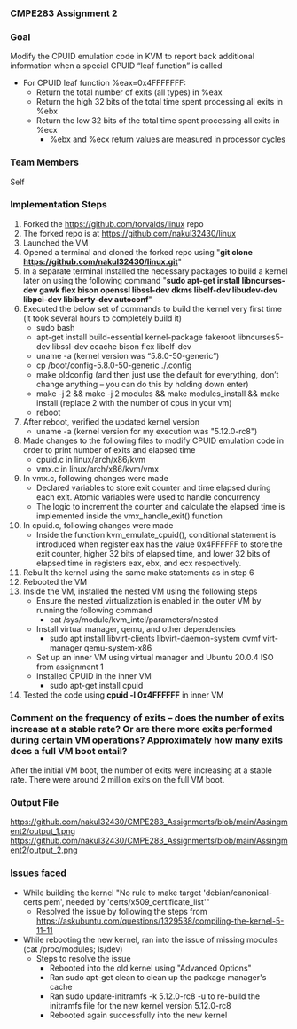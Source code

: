 ### **CMPE283 Assignment 2**

### **Goal**

Modify the CPUID emulation code in KVM to report back additional information when a special CPUID “leaf function” is called
- For CPUID leaf function %eax=0x4FFFFFFF:
    - Return the total number of exits (all types) in %eax
    - Return the high 32 bits of the total time spent processing all exits in %ebx
    - Return the low 32 bits of the total time spent processing all exits in %ecx
        - %ebx and %ecx return values are measured in processor cycles

### **Team Members**

Self

### **Implementation Steps**

1. Forked the https://github.com/torvalds/linux repo
2. The forked repo is at https://github.com/nakul32430/linux
3. Launched the VM
4. Opened a terminal and cloned the forked repo using "**git clone https://github.com/nakul32430/linux.git**"
5. In a separate terminal installed the necessary packages to build a kernel later on using the following command "**sudo apt-get install libncurses-dev gawk flex bison openssl libssl-dev dkms libelf-dev libudev-dev libpci-dev libiberty-dev autoconf**"
6. Executed the below set of commands to build the kernel very first time (it took several hours to completely build it)
    - sudo bash
    - apt-get install build-essential kernel-package fakeroot libncurses5-dev libssl-dev ccache bison flex libelf-dev
    - uname -a (kernel version was “5.8.0-50-generic”)
    - cp /boot/config-5.8.0-50-generic ./.config
    - make oldconfig (and then just use the default for everything, don’t change anything – you can do this by holding down enter)
    - make -j 2 && make -j 2 modules && make modules_install && make install (replace 2 with the number of cpus in your vm)
    - reboot
7. After reboot, verified the updated kernel version
    - uname -a (kernel version for my execution was "5.12.0-rc8")
8. Made changes to the following files to modify CPUID emulation code in order to print number of exits and elapsed time
    - cpuid.c in linux/arch/x86/kvm
    - vmx.c in linux/arch/x86/kvm/vmx
9. In vmx.c, following changes were made
    - Declared variables to store exit counter and time elapsed during each exit. Atomic variables were used to handle concurrency
    - The logic to increment the counter and calculate the elapsed time is implemented inside the vmx_handle_exit() function
10. In cpuid.c, following changes were made
    - Inside the function kvm_emulate_cpuid(), conditional statement is introduced when register eax has the value 0x4FFFFFF to store the exit counter, higher 32 bits of elapsed time, and lower 32 bits of elapsed time in registers eax, ebx, and ecx respectively.
11. Rebuilt the kernel using the same make statements as in step 6
12. Rebooted the VM
13. Inside the VM, installed the nested VM using the following steps
    - Ensure the nested virtualization is enabled in the outer VM by running the following command
        - cat /sys/module/kvm_intel/parameters/nested
    - Install virtual manager, qemu, and other dependencies
        - sudo apt install libvirt-clients libvirt-daemon-system ovmf virt-manager qemu-system-x86
    - Set up an inner VM using virtual manager and Ubuntu 20.0.4 ISO from assignment 1
    - Installed CPUID in the inner VM
        - sudo apt-get install cpuid
14. Tested the code using **cpuid -l 0x4FFFFFF** in inner VM

### **Comment on the frequency of exits – does the number of exits increase at a stable rate? Or are there more exits performed during certain VM operations? Approximately how many exits does a full VM boot entail?**

After the initial VM boot, the number of exits were increasing at a stable rate. There were around 2 million exits on the full VM boot.

### **Output File**

https://github.com/nakul32430/CMPE283_Assignments/blob/main/Assingment2/output_1.png
https://github.com/nakul32430/CMPE283_Assignments/blob/main/Assingment2/output_2.png

### **Issues faced**

- While building the kernel "No rule to make target 'debian/canonical-certs.pem', needed by 'certs/x509_certificate_list'"
    - Resolved the issue by following the steps from https://askubuntu.com/questions/1329538/compiling-the-kernel-5-11-11
- While rebooting the new kernel, ran into the issue of missing modules (cat /proc/modules; ls/dev)
    - Steps to resolve the issue
        - Rebooted into the old kernel using "Advanced Options"
        - Ran sudo apt-get clean to clean up the package manager's cache
        - Ran sudo update-initramfs -k 5.12.0-rc8 -u to re-build the initramfs file for the new kernel version 5.12.0-rc8
        - Rebooted again successfully into the new kernel
